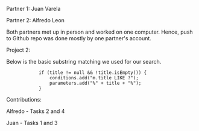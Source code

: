 Partner 1: Juan Varela

Partner 2: Alfredo Leon

Both partners met up in person and worked on one computer. Hence, push to Github repo was done mostly by one partner's account.

Project 2:

Below is the basic substring matching we used for our search.

                if (title != null && !title.isEmpty()) {
                    conditions.add("m.title LIKE ?");
                    parameters.add("%" + title + "%");
                }

Contributions:

Alfredo - Tasks 2 and 4

Juan - Tasks 1 and 3